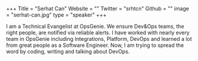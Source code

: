 +++
Title = "Serhat Can"
Website = ""
Twitter = "srhtcn"
Github = ""
image = "serhat-can.jpg"
type = "speaker"
+++

I am a Technical Evangelist at OpsGenie. We ensure Dev&Ops teams, the right people, are
notified via reliable alerts. I have worked with nearly every team in OpsGenie including
Integrations, Platform, DevOps and learned a lot from great people as a Software Engineer.
Now, I am trying to spread the word by coding, writing and talking about DevOps.
